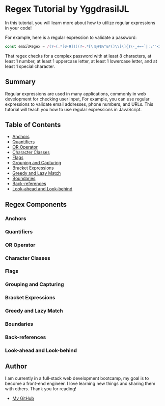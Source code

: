 # Regex Tutorial by YggdrasilJL

In this tutorial, you will learn more about how to utilize regular expressions in your code!

For example, here is a regular expression to validate a password:

```js
const emailRegex = /(?=(.*[0-9]))(?=.*[\!@#$%^&*()\\[\]{}\-_+=~`|:;"'<>,./?])(?=.*[a-z])(?=(.*[A-Z]))(?=(.*)).{8,}/
```

That regex checks for a complex password with at least 8 characters, at least 1 number, at least 1 uppercase letter, at least 1 lowercase letter, and at least 1 special character.

## Summary

Regular expressions are used in many applications, commonly in web development for checking user input, For example, you can use regular expressions to validate email addresses, phone numbers, and URLs. This tutorial will teach you how to use regular expressions in JavaScript.

## Table of Contents

- [Anchors](#anchors)
- [Quantifiers](#quantifiers)
- [OR Operator](#or-operator)
- [Character Classes](#character-classes)
- [Flags](#flags)
- [Grouping and Capturing](#grouping-and-capturing)
- [Bracket Expressions](#bracket-expressions)
- [Greedy and Lazy Match](#greedy-and-lazy-match)
- [Boundaries](#boundaries)
- [Back-references](#back-references)
- [Look-ahead and Look-behind](#look-ahead-and-look-behind)

## Regex Components

### Anchors

### Quantifiers

### OR Operator

### Character Classes

### Flags

### Grouping and Capturing

### Bracket Expressions

### Greedy and Lazy Match

### Boundaries

### Back-references

### Look-ahead and Look-behind

## Author

I am currently in a full-stack web development bootcamp, my goal is to become a front-end engineer. I love learning new things and sharing them with others. Thank you for reading!

- [My GitHub](https://github.com/yggdrasiljl)
